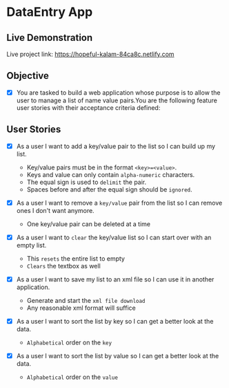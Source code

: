 # DataEntry App

## Live Demonstration

Live project link: <https://hopeful-kalam-84ca8c.netlify.com>

## Objective

- [x] You are tasked to build a web application whose purpose is to allow the user to manage a list of name value pairs.You are the following feature user stories with their acceptance criteria defined:

## User Stories

- [x] As a user I want to add a key/value pair to the list so I can build up my list.

  - Key/value pairs must be in the format `<key>=<value>`.
  - Keys and value can only contain `alpha-numeric` characters.
  - The equal sign is used to `delimit` the pair.
  - Spaces before and after the equal sign should be `ignored`.

- [x] As a user I want to remove a `key/value` pair from the list so I can remove ones I don't want anymore.

  - One key/value pair can be deleted at a time

- [x] As a user I want to `clear` the key/value list so I can start over with an empty list.

  - This `resets` the entire list to empty
  - `Clears` the textbox as well

- [x] As a user I want to save my list to an xml file so I can use it in another application.

  - Generate and start the `xml file download`
  - Any reasonable xml format will suffice

- [x] As a user I want to sort the list by key so I can get a better look at the data.

  - `Alphabetical` order on the `key`

- [x] As a user I want to sort the list by value so I can get a better look at the data.
  - `Alphabetical` order on the `value`
